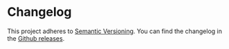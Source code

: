 # Changelog

This project adheres to [Semantic Versioning](https://semver.org/spec/v2.0.0.html).
You can find the changelog in the [Github releases](https://github.com/baloise/gitopscli/releases).